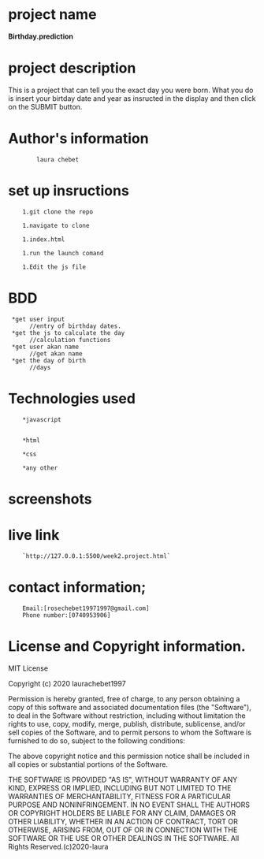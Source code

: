 # project name
**Birthday.prediction**

# project description 
This is a project that can tell you the exact day you were born.
What you do is insert your birtday date and year as insructed in the display and then click on the SUBMIT button.


# Author's information 
            laura chebet
    
# set up insructions
        1.git clone the repo

        1.navigate to clone

        1.index.html

        1.run the launch comand

        1.Edit the js file
 
 
# BDD
     *get user input
          //entry of birthday dates. 
     *get the js to calculate the day
          //calculation functions
     *get user akan name 
          //get akan name
     *get the day of birth
          //days
# Technologies used
        *javascript


        *html

        *css

        *any other
# screenshots


# live link
        `http://127.0.0.1:5500/week2.project.html`
 

# contact information;

        Email:[rosechebet19971997@gmail.com]
        Phone number:[0740953906]

# License and Copyright information.
MIT License

Copyright (c) 2020 laurachebet1997

Permission is hereby granted, free of charge, to any person obtaining a copy
of this software and associated documentation files (the "Software"), to deal
in the Software without restriction, including without limitation the rights
to use, copy, modify, merge, publish, distribute, sublicense, and/or sell
copies of the Software, and to permit persons to whom the Software is
furnished to do so, subject to the following conditions:

The above copyright notice and this permission notice shall be included in all
copies or substantial portions of the Software.

THE SOFTWARE IS PROVIDED "AS IS", WITHOUT WARRANTY OF ANY KIND, EXPRESS OR
IMPLIED, INCLUDING BUT NOT LIMITED TO THE WARRANTIES OF MERCHANTABILITY,
FITNESS FOR A PARTICULAR PURPOSE AND NONINFRINGEMENT. IN NO EVENT SHALL THE
AUTHORS OR COPYRIGHT HOLDERS BE LIABLE FOR ANY CLAIM, DAMAGES OR OTHER
LIABILITY, WHETHER IN AN ACTION OF CONTRACT, TORT OR OTHERWISE, ARISING FROM,
OUT OF OR IN CONNECTION WITH THE SOFTWARE OR THE USE OR OTHER DEALINGS IN THE
SOFTWARE.
        All Rights Reserved.(c)2020-laura
